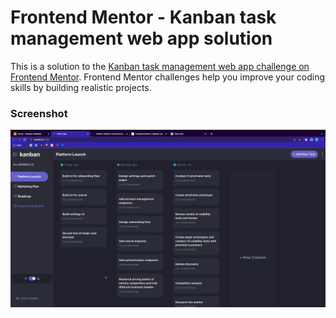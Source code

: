 # Frontend Mentor - Kanban task management web app solution

This is a solution to the [Kanban task management web app challenge on Frontend Mentor](https://www.frontendmentor.io/challenges/kanban-task-management-web-app-wgQLt-HlbB). Frontend Mentor challenges help you improve your coding skills by building realistic projects.


### Screenshot

![Screenshot](<./public/screenshots/Screen%20Shot%202023-03-29%20at%201.40.56%20PM%20(2).png>)

